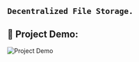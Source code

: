 ## ``` Decentralized File Storage. ```


## 🔧 Project Demo:
![Project Demo](https://www.dropbox.com/s/pe8ulfgie9bphw1/dappFileHosting.gif?dl=0)